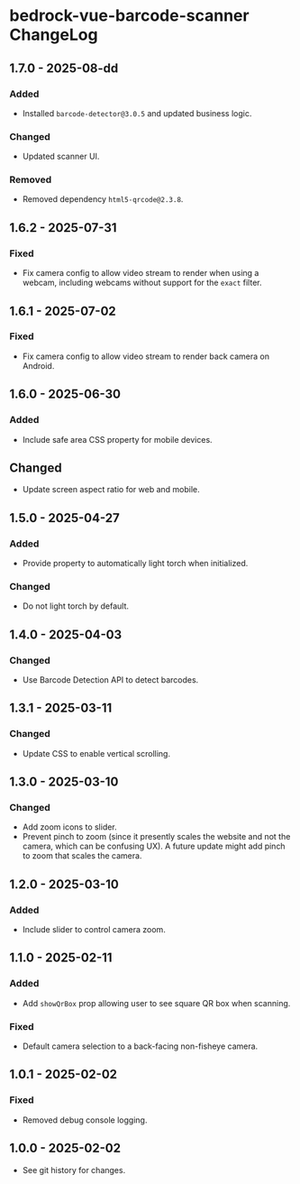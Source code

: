 # bedrock-vue-barcode-scanner ChangeLog

## 1.7.0 - 2025-08-dd

### Added
- Installed `barcode-detector@3.0.5` and updated business logic.

### Changed
- Updated scanner UI.

### Removed
- Removed dependency `html5-qrcode@2.3.8`.

## 1.6.2 - 2025-07-31

### Fixed
- Fix camera config to allow video stream to render when using a webcam,
  including webcams without support for the `exact` filter.

## 1.6.1 - 2025-07-02

### Fixed
- Fix camera config to allow video stream to render back camera on Android.

## 1.6.0 - 2025-06-30

### Added
- Include safe area CSS property for mobile devices.

## Changed
- Update screen aspect ratio for web and mobile.

## 1.5.0 - 2025-04-27

### Added
- Provide property to automatically light torch when initialized.

### Changed
- Do not light torch by default.

## 1.4.0 - 2025-04-03

### Changed
- Use Barcode Detection API to detect barcodes.

## 1.3.1 - 2025-03-11

### Changed
- Update CSS to enable vertical scrolling.

## 1.3.0 - 2025-03-10

### Changed
- Add zoom icons to slider.
- Prevent pinch to zoom (since it presently scales the website and
  not the camera, which can be confusing UX). A future update
  might add pinch to zoom that scales the camera.

## 1.2.0 - 2025-03-10

### Added
- Include slider to control camera zoom.

## 1.1.0 - 2025-02-11

### Added
- Add `showQrBox` prop allowing user to see square QR box when scanning.

### Fixed
- Default camera selection to a back-facing non-fisheye camera.

## 1.0.1 - 2025-02-02

### Fixed
- Removed debug console logging.

## 1.0.0 - 2025-02-02

- See git history for changes.
